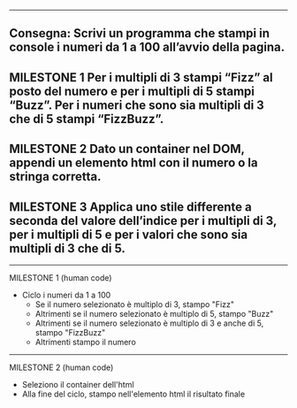 --------------------------------------------------------

Consegna:
Scrivi un programma che stampi in console i numeri
da 1 a 100 all’avvio della pagina.
--
MILESTONE 1
Per i multipli di 3 stampi “Fizz” al posto del numero
e per i multipli di 5 stampi “Buzz”.
Per i numeri che sono sia multipli di 3 che di 5 stampi “FizzBuzz”.
--
MILESTONE 2
Dato un container nel DOM, appendi un elemento html
con il numero o la stringa corretta.
--
MILESTONE 3
Applica uno stile differente a seconda del valore dell’indice
per i multipli di 3, per i multipli di 5 e per i valori
che sono sia multipli di 3 che di 5.
-- 

--------------------------------------------------------

MILESTONE 1 (human code)
- Ciclo i numeri da 1 a 100
    - Se il numero selezionato è multiplo di 3, stampo "Fizz"
    - Altrimenti se il numero selezionato è multiplo di 5, stampo "Buzz"
    - Altrimenti se il numero selezionato è multiplo di 3 e anche di 5, stampo "FizzBuzz"
    - Altrimenti stampo il numero

--------------------------------------------------------

MILESTONE 2 (human code)
- Seleziono il container dell'html
- Alla fine del ciclo, stampo nell'elemento html il risultato finale